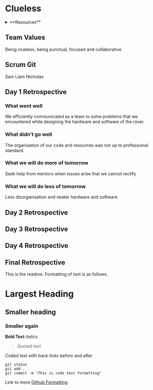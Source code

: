 # Clueless


<details><summary>**Resources**</summary>
<p>
[TinkerCad](https://www.tinkercad.com/things/bbRPA2QoqOV-team1/editel?sharecode=ZBeQhh17jUikznvsGRZypjfcYoWp6huOA6y6t5P-ZSY)

[Diagrams](https://cdn.discordapp.com/attachments/864087098730741792/864441848746213386/TinkerCad_Diagrams.pdf)

[Stories](https://cdn.discordapp.com/attachments/864087098730741792/864087659261591562/Virtual_Mission_to_Mars_Stories.pdf)
</p>
</details>

## Team Values
Being clueless, being punctual, focused and collaborative

## Scrum Git
Sam
Liam
Nicholas

## Day 1 Retrospective

### What went well
We efficiently communicated as a team to solve problems that we encountered while designing the hardware and software of the rover.

### What didn't go well
The organisation of our code and resources was not up to professional standard.

### What we will do more of tomorrow
Seek help from mentors when issues arise that we cannot rectify

### What we will do less of tomorrow
Less disorganisation and neater hardware and software.

## Day 2 Retrospective

## Day 3 Retrospective

## Day 4 Retrospective

## Final Retrospective

This is the readme. Formatting of text is as follows.

# Largest Heading
## Smaller heading
### Smaller again

**Bold Text**
*italics*
>Quoted text

Coded text with back ticks before and after
```
git status
git add .
git commit -m "This is code text formatting"
```

Link to more [Github Formatting](https://help.github.com/en/github/writing-on-github/basic-writing-and-formatting-syntax)
